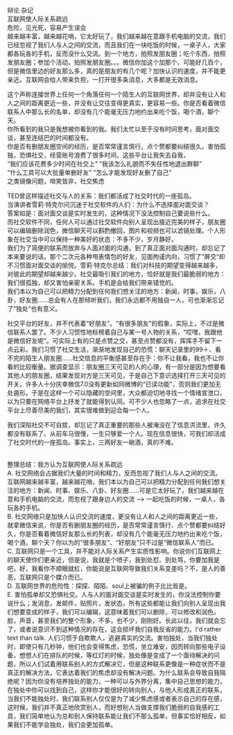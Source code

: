 辩论 杂记 <br />
互联网使人际关系疏远 <br />
危险，见光死，容易产生误会 <br />
越来越丰富，越来越花哨，它太好玩了，我们越来越在意跟手机电脑的交流，我们已经忽视了我们人与人之间的交流，而且我们在一块吃饭的时候，一桌子人，大家都各玩各的手机，反而没什么交流。到一个地方，拍照发朋友圈；吃个东西，拍照发朋友圈；参加个活动，拍照发朋友圈。。。微信你加这个加那个，可能好几百个，但是微信里边的好友那么多，真的是朋友的有几个呢？加快认识的速度，并不能更亲近。互联网会给人带来负担，一打开很多条消息，大多都是无效消息。<br />

这个声称连接世界上任何一个角落任何一个陌生人的互联网世界，却并没有让人和人之间的距离更近一些，并没有让交往变得更真实，更容易一些。你是否看着微信联系人中那么长的名单，却没有几个能毫无压力地约出来吃个饭，喝个酒，聊个天。<br />
你所看到的我只是我想被你看到的我。我们太忙以至于没有时间思考，面对面交谈，甚至连结巴的时间都没有。<br />
你是否有删朋友圈空间的经历，是否常常谨言慎行，点个赞都要纠结很久。害怕孤独，恐惧社交，经营账号浪费了很多时间，这些平台让我失去自我，<br />
“我们应该花费多少时间在社交上” “我该怎么礼貌而不失任性地退出群聊”<br />
“什么工具可以大批量单删好友” “怎么才能发现好友删了自己”<br />
之类镜像问题，啼笑皆非，社交焦虑<br />

TED曾这样描述社交与人的关系：我们都活成了社交时代的一座孤岛。<br />
当演讲者雪莉·特克尔问沉迷于社交软件的人们：为什么不选择面对面交谈？<br />
答案如是：面对面交谈是实时发生的，这种情况下没法控制自己要说些什么。<br />
而社交软件不同，任何人可以通过社交软件向别人呈现出接近完美的样子，朋友圈可以编辑删除润色，微信聊天可以斟酌撤回，图片和视频也可以滤镜处理。个人形象在社交当中可以保持一种美好的状态：不多不少，岁月静好。<br />
我们为了简便的联系而放弃与人面对面的沟通，到了真正面对面沟通时，却忘记了本来要说的话。那个二次元各种甩表情包的好友，见面拘谨内向，习惯了”屏交“却不习惯面对面交谈的愉悦。雪莉·特克尔总结：我们对科技的期望变得越来越多，对彼此的期望却越来越少。社交最吸引我们的地方，恰好就是我们最脆弱的地方：我们很孤独，却又害怕亲密关系。手机是会给我们带来错觉的。<br />
我们本以为自己可以把精力分配到任何我们想关注的地方：新闻，时事，娱乐，八卦，好友圈……总会有人在那倾听我们，我们永远都不用独自一人，可也渐渐忘记了“独处”也有意义。<br />

社交平台的好友，并不代表着“好朋友”。“有很多朋友”的假象，实际上，不过是微信联系人罢了。不少人习惯性地标榜着自己与某一号人物的关系，“哎嘿，我跟他是微信好友呢”。可实际上有的只是点赞之交，甚至点赞都没有，挥挥手不留下一点云彩。我们习惯了社交生活，渐渐地发现自己的恐慌：聊天记录里的99＋、看不完的陌生人朋友圈……社交信息的平衡感甚至存在于：你不让我看，我也不让你看的比较衡量。据调查显示：朋友圈三天可见的人的心理，有一部分是因为想要看其他人的朋友圈，结果发现对方是三天可见，于是自己下意识选择打开三天可见的开关。许多人十分庆幸微信7.0没有更新如同微博的“已读功能”，否则我们更加无处遁形。于是在这样一个可以隐藏的空间里，大众都迫切地寻找一个情绪宣泄口，以为只要在网络平台上抒发了就能得到认同。可不少人也忽略了一点，追求在社交平台上尽善尽美的我们，其实很难做到迎合每一个人。<br />

我们深陷社交不可自拔，却忘记了真正重要的那些人被淹没在了信息洪流里，许久都没有联系了。从前车马很慢，一生只够爱一个人。现在信息很快，可我们却活成了社交时代的一座孤岛。事实上，三两好友一碗酒，真的不难。<br />
<br />

整理总结：我方认为互联网使人际关系疏远<br />
A.	社交网络会占据我们大量的时间和精力，反而忽视了我们人与人之间的交流。互联网越来越丰富，越来越花哨，我们本以为自己可以把精力分配到任何我们想关注的地方：新闻、时事、娱乐、八卦、好友圈……可是它太好玩了，我们越来越在意和手机电脑的交流，而忽视了跟身边人的交流 —> 一起吃饭的时候，一桌人，各玩各的手机。<br />
B.	社交网络只是加快人认识交流的速度，更没有让人和人之间的距离更近一些，就拿微信来说，你是否有删朋友圈的经历，是否常常谨言慎行、点个赞都要纠结好久，你是否看着微信好友那么长的列表，却没有几个能毫无压力地约出来吃个饭，喝个酒，聊个天？你以为的“很多朋友”、“好朋友”只不过是“微信联系人”而已。<br />
C.	互联网只是一个工具，并不能对人际关系产生实质性影响。你说你们互联网上的聊天使你们更亲近，但是说，我就是个喷子，我到处怼、到处骂，你要加我是吧，好，我看你不顺眼就杠，你能说是互联网导致我们关系变差吗？不，是人的善恶，互联网只是个媒介而已。<br />
D.	互联网世界的危险性：探探、陌陌、soul上被骗的例子比比皆是。<br />
E.	害怕孤单却又恐惧社交。人与人的面对面交谈是实时发生的，你没法控制你要说什么；发消息，发邮件，贴照片，发状态，所有这些都能让我们向别人呈现出我们想要变成的样子，我们可以编辑，这意味着我们可以删除，可以修改和润色。脸，声音，甚至我们的整个形象，不多，也不少，刚刚好。长此以往，我们就会忘了，或者说意识不到这种情况的存在，这会损坏我们自我反省的能力。I'd rather text than talk. 人们习惯于自欺欺人，逃避真实的交流。害怕独处，当我们独处时，即使只有几秒钟，他们也会变得焦虑，恐慌，坐立难安，因而转向那些电子设备，想想人们在排队的时候，等红灯的时候，独处像是变成了一个亟待解决的问题，所以人们试着用联系别人的方式解决它，但是这种联系更像是一种症状而不是真正的解决方法，它表达着我们的焦虑却没有解决问题。为什么联系会导致自我隔绝呢？因为你没有培养独处的能力，一种可以与外界分离，集中自己思想的能力，在独处中你可以找到自己，这样你才能很好的转向别人，与他人形成真正的联系，当我们不能独处时，我们联系别人仅仅是为了减少焦虑感或者表示自己的存在感，这时候，我们并不真正地欣赏别人，而好想别人当做支撑我们脆弱的自我感的工具，我们简单地认为总和别人保持联系能让我们不那么孤单，但事实恰好相反，如果我们不能学会独处，我们会更加孤单。<br />
